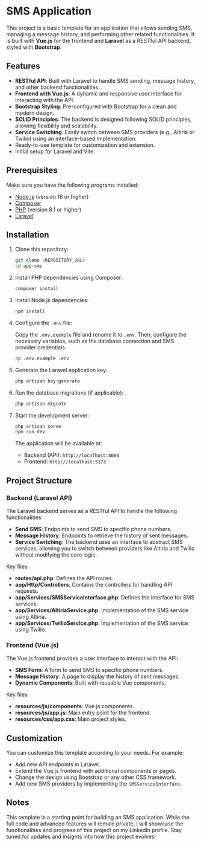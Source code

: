 # SMS Application

This project is a basic template for an application that allows sending SMS, managing a message history, and performing other related functionalities. It is built with **Vue.js** for the frontend and **Laravel** as a RESTful API backend, styled with **Bootstrap**.

## Features

- **RESTful API**: Built with Laravel to handle SMS sending, message history, and other backend functionalities.
- **Frontend with Vue.js**: A dynamic and responsive user interface for interacting with the API.
- **Bootstrap Styling**: Pre-configured with Bootstrap for a clean and modern design.
- **SOLID Principles**: The backend is designed following SOLID principles, allowing flexibility and scalability.
- **Service Switching**: Easily switch between SMS providers (e.g., Altiria or Twilio) using an interface-based implementation.
- Ready-to-use template for customization and extension.
- Initial setup for Laravel and Vite.

## Prerequisites

Make sure you have the following programs installed:

- [Node.js](https://nodejs.org/) (version 16 or higher)
- [Composer](https://getcomposer.org/)
- [PHP](https://www.php.net/) (version 8.1 or higher)
- [Laravel](https://laravel.com/)

## Installation

1. Clone this repository:

   ```bash
   git clone <REPOSITORY_URL>
   cd app-sms
   ```

2. Install PHP dependencies using Composer:

   ```bash
   composer install
   ```

3. Install Node.js dependencies:

   ```bash
   npm install
   ```

4. Configure the `.env` file:

   Copy the `.env.example` file and rename it to `.env`. Then, configure the necessary variables, such as the database connection and SMS provider credentials.

   ```bash
   cp .env.example .env
   ```

5. Generate the Laravel application key:

   ```bash
   php artisan key:generate
   ```

6. Run the database migrations (if applicable):

   ```bash
   php artisan migrate
   ```

7. Start the development server:

   ```bash
   php artisan serve
   npm run dev
   ```

   The application will be available at:
   - Backend (API): `http://localhost:8000`
   - Frontend: `http://localhost:5173`

## Project Structure

### Backend (Laravel API)
The Laravel backend serves as a RESTful API to handle the following functionalities:
- **Send SMS**: Endpoints to send SMS to specific phone numbers.
- **Message History**: Endpoints to retrieve the history of sent messages.
- **Service Switching**: The backend uses an interface to abstract SMS services, allowing you to switch between providers like Altiria and Twilio without modifying the core logic.

Key files:
- **routes/api.php**: Defines the API routes.
- **app/Http/Controllers**: Contains the controllers for handling API requests.
- **app/Services/SMSServiceInterface.php**: Defines the interface for SMS services.
- **app/Services/AltiriaService.php**: Implementation of the SMS service using Altiria.
- **app/Services/TwilioService.php**: Implementation of the SMS service using Twilio.

### Frontend (Vue.js)
The Vue.js frontend provides a user interface to interact with the API:
- **SMS Form**: A form to send SMS to specific phone numbers.
- **Message History**: A page to display the history of sent messages.
- **Dynamic Components**: Built with reusable Vue components.

Key files:
- **resources/js/components**: Vue.js components.
- **resources/js/app.js**: Main entry point for the frontend.
- **resources/css/app.css**: Main project styles.

## Customization

You can customize this template according to your needs. For example:
- Add new API endpoints in Laravel.
- Extend the Vue.js frontend with additional components or pages.
- Change the design using Bootstrap or any other CSS framework.
- Add new SMS providers by implementing the `SMSServiceInterface`.


## Notes

This template is a starting point for building an SMS application. While the full code and advanced features will remain private, I will showcase the functionalities and progress of this project on my LinkedIn profile. Stay tuned for updates and insights into how this project evolves!